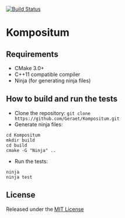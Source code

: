 [![Build Status](https://travis-ci.org/Geraet/Kompositum.svg?branch=master)](https://travis-ci.org/Geraet/Kompositum)

# Kompositum

## Requirements

* CMake 3.0+
* C++11 compatible compiler
* Ninja (for generating ninja files)

## How to build and run the tests

* Clone the repository: `git clone https://github.com/Geraet/Kompositum.git`
* Generate ninja files:
```
cd Kompositum
mkdir build
cd build
cmake -G "Ninja" ..
```
* Run the tests:
```
ninja
ninja test
```

## License

Released under the [MIT License](LICENSE)
